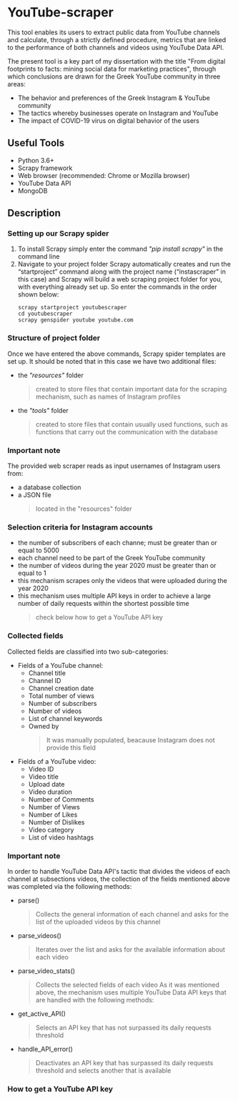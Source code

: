 # YouTube-scraper
This tool enables its users to extract public data from YouTube channels and calculate, through a strictly defined procedure, metrics that are linked to the performance of both channels and videos using YouTube Data API.

The present tool is a key part of my dissertation with the title "From digital footprints to facts: mining social data for marketing practices", through which conclusions are drawn for the Greek YouTube community in three areas:

- The behavior and preferences of the Greek Instagram & YouTube community 
- The tactics whereby businesses operate on Instagram and YouTube
- The impact of COVID-19 virus on digital behavior of the users

## Useful Tools
- Python 3.6+
- Scrapy framework
- Web browser (recommended: Chrome or Mozilla browser)
- YouTube Data API
- MongoDB

## Description
### Setting up our Scrapy spider
1. To install Scrapy simply enter the command *"pip install scrapy"* in the command line
2. Navigate to your project folder Scrapy automatically creates and run the “startproject” command along with the project name (“instascraper” in this case) and Scrapy will build a web scraping project folder for you, with everything already set up. So enter the commands in the order shown below:  
    ```
    scrapy startproject youtubescraper
    cd youtubescraper
    scrapy genspider youtube youtube.com
    ```
### Structure of project folder
Once we have entered the above commands, Scrapy spider templates are set up. It should be noted that in this case we have two additional files:
- the *"resources"* folder
  > created to store files that contain important data for the scraping mechanism, such as names of Instagram profiles
- the *"tools"* folder
  > created to store files that contain usually used functions, such as functions that carry out the communication with the database
### Important note 
The provided web scraper reads as input usernames of Instagram users from:
- a database collection
- a JSON file
  > located in the "resources" folder
### Selection criteria for Instagram accounts 
- the number of subscribers of each channe; must be greater than or equal to 5000 
- each channel need to be part of the Greek YouTube community 
- the number of videos during the year 2020 must be greater than or equal to 1
- this mechanism scrapes only the videos that were uploaded during the year 2020
- this mechanism uses multiple API keys in order to achieve a large number of daily requests within the shortest possible time
  > check below how to get a YouTube API key
### Collected fields 
Collected fields are classified into two sub-categories:
* Fields of a YouTube channel:
    * Channel title
    * Channel ID
    * Channel creation date
    * Total number of views
    * Number of subscribers
    * Number of videos
    * List of channel keywords
    * Owned by
      > It was manually populated, beacause Instagram does not provide this field
* Fields of a YouTube video:
    * Video ID
    * Video title
    * Upload date
    * Video duration
    * Number of Comments
    * Number of Views
    * Number of Likes
    * Number of Dislikes
    * Video category
    * List of video hashtags

### Important note 
In order to handle YouTube Data API's tactic that divides the videos of each channel at subsections videos, the collection of the fields mentioned above was completed via the following methods:
* parse()
    > Collects the general information of each channel and asks for the list of the uploaded videos by this channel
* parse_videos()
    > Iterates over the list and asks for the available information about each video
* parse_video_stats()
    > Collects the selected fields of each video 
As it was mentioned above, the mechanism uses multiple YouTube Data API keys that are handled with the following methods:
* get_active_API()
    > Selects an API key that has not surpassed its daily requests threshold
* handle_API_error()
    > Deactivates an API key that has surpassed its daily requests threshold and selects another that is available
### How to get a YouTube API key
